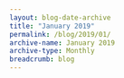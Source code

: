 ```yaml
---
layout: blog-date-archive
title: "January 2019"
permalink: /blog/2019/01/
archive-name: January 2019
archive-type: Monthly
breadcrumb: blog
---
```

